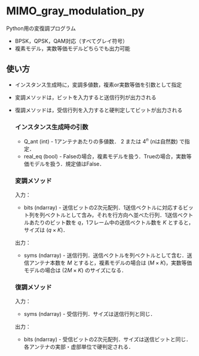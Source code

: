 # MIMO_gray_modulation_py
Python用の変復調プログラム
- BPSK，QPSK，QAM対応（すべてグレイ符号）
- 複素モデル，実数等価モデルどちらでも出力可能

## 使い方
- インスタンス生成時に，変調多値数，複素or実数等価を引数として指定
- 変調メソッドは，ビットを入力すると送信行列が出力される
- 復調メソッドは，受信行列を入力すると硬判定してビットが出力される

  ### インスタンス生成時の引数
  - Q_ant (int) - 1アンテナあたりの多値数． $2$ または $4^n$ ($n$は自然数) で指定．
  - real_eq (bool) - Falseの場合，複素モデルを扱う．Trueの場合，実数等価モデルを扱う．規定値はFalse．

  ### 変調メソッド
  入力：
  - bits (ndarray) - 送信ビットの2次元配列．1送信ベクトルに対応するビット列を列ベクトルとして含み，それを行方向へ並べた行列．1送信ベクトルあたりのビット数を $q$，1フレーム中の送信ベクトル数を $K$ とすると，サイズは $(q \times K)$．

  出力：
  - syms (ndarray) - 送信行列．送信ベクトルを列ベクトルとして含む．送信アンテナ本数を $M$ とすると，複素モデルの場合は $(M \times K)$，実数等価モデルの場合は $(2M \times K)$ のサイズになる．

  ### 復調メソッド
  入力：
  - syms (ndarray) - 受信行列．サイズは送信行列と同じ．

  出力：
  - bits (ndarray) - 受信ビットの2次元配列．サイズは送信ビットと同じ．各アンテナの実部・虚部単位で硬判定される．
